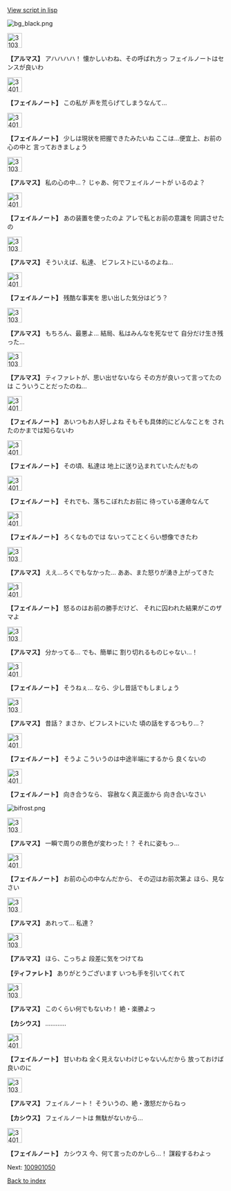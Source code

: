 [View script in lisp](../scripts/100901040.txt)

![bg_black.png](../images/backgrounds/bg_black.png)

<img src="../images/units/3103811.png" alt="3103811.png" height="34"/>

**【アルマス】**
アハハハハ！
懐かしいわね、その呼ばれ方っ
フェイルノートはセンスが良いわ

<img src="../images/units/3401911.png" alt="3401911.png" height="34"/>

**【フェイルノート】**
この私が
声を荒らげてしまうなんて…

<img src="../images/units/3401911.png" alt="3401911.png" height="34"/>

**【フェイルノート】**
少しは現状を把握できたみたいね
ここは…便宜上、お前の心の中と
言っておきましょう

<img src="../images/units/3103811.png" alt="3103811.png" height="34"/>

**【アルマス】**
私の心の中…？
じゃあ、何でフェイルノートが
いるのよ？

<img src="../images/units/3401911.png" alt="3401911.png" height="34"/>

**【フェイルノート】**
あの装置を使ったのよ
アレで私とお前の意識を
同調させたの

<img src="../images/units/3103811.png" alt="3103811.png" height="34"/>

**【アルマス】**
そういえば、私達、
ビフレストにいるのよね…

<img src="../images/units/3401911.png" alt="3401911.png" height="34"/>

**【フェイルノート】**
残酷な事実を
思い出した気分はどう？

<img src="../images/units/3103811.png" alt="3103811.png" height="34"/>

**【アルマス】**
もちろん、最悪よ…
結局、私はみんなを死なせて
自分だけ生き残った…

<img src="../images/units/3103811.png" alt="3103811.png" height="34"/>

**【アルマス】**
ティファレトが、思い出せないなら
その方が良いって言ってたのは
こういうことだったのね…

<img src="../images/units/3401911.png" alt="3401911.png" height="34"/>

**【フェイルノート】**
あいつもお人好しよね
そもそも具体的にどんなことを
されたのかまでは知らないわ

<img src="../images/units/3401911.png" alt="3401911.png" height="34"/>

**【フェイルノート】**
その頃、私達は
地上に送り込まれていたんだもの

<img src="../images/units/3401911.png" alt="3401911.png" height="34"/>

**【フェイルノート】**
それでも、落ちこぼれたお前に
待っている運命なんて

<img src="../images/units/3401911.png" alt="3401911.png" height="34"/>

**【フェイルノート】**
ろくなものでは
ないってことくらい想像できたわ

<img src="../images/units/3103811.png" alt="3103811.png" height="34"/>

**【アルマス】**
ええ…ろくでもなかった…
ああ、また怒りが湧き上がってきた

<img src="../images/units/3401911.png" alt="3401911.png" height="34"/>

**【フェイルノート】**
怒るのはお前の勝手だけど、
それに囚われた結果がこのザマよ

<img src="../images/units/3103811.png" alt="3103811.png" height="34"/>

**【アルマス】**
分かってる…
でも、簡単に
割り切れるものじゃない…！

<img src="../images/units/3401911.png" alt="3401911.png" height="34"/>

**【フェイルノート】**
そうねぇ…
なら、少し昔話でもしましょう

<img src="../images/units/3103811.png" alt="3103811.png" height="34"/>

**【アルマス】**
昔話？
まさか、ビフレストにいた
頃の話をするつもり…？

<img src="../images/units/3401911.png" alt="3401911.png" height="34"/>

**【フェイルノート】**
そうよ
こういうのは中途半端にするから
良くないの

<img src="../images/units/3401911.png" alt="3401911.png" height="34"/>

**【フェイルノート】**
向き合うなら、
容赦なく真正面から
向き合いなさい

![bifrost.png](../images/backgrounds/bifrost.png)

<img src="../images/units/3103811.png" alt="3103811.png" height="34"/>

**【アルマス】**
一瞬で周りの景色が変わった！？
それに姿もっ…

<img src="../images/units/3401911.png" alt="3401911.png" height="34"/>

**【フェイルノート】**
お前の心の中なんだから、
その辺はお前次第よ
ほら、見なさい

<img src="../images/units/3103811.png" alt="3103811.png" height="34"/>

**【アルマス】**
あれって…
私達？

<img src="../images/units/3103811.png" alt="3103811.png" height="34"/>

**【アルマス】**
ほら、こっちよ
段差に気をつけてね

**【ティファレト】**
ありがとうございます
いつも手を引いてくれて

<img src="../images/units/3103811.png" alt="3103811.png" height="34"/>

**【アルマス】**
このくらい何でもないわ！
絶・楽勝よっ

**【カシウス】**
…………

<img src="../images/units/3401911.png" alt="3401911.png" height="34"/>

**【フェイルノート】**
甘いわね
全く見えないわけじゃないんだから
放っておけば良いのに

<img src="../images/units/3103811.png" alt="3103811.png" height="34"/>

**【アルマス】**
フェイルノート！
そういうの、絶・激怒だからねっ

**【カシウス】**
フェイルノートは
無駄がないから…

<img src="../images/units/3401911.png" alt="3401911.png" height="34"/>

**【フェイルノート】**
カシウス
今、何て言ったのかしら…！
謀殺するわよっ

Next: [100901050](100901050.md)

[Back to index](index.md)
